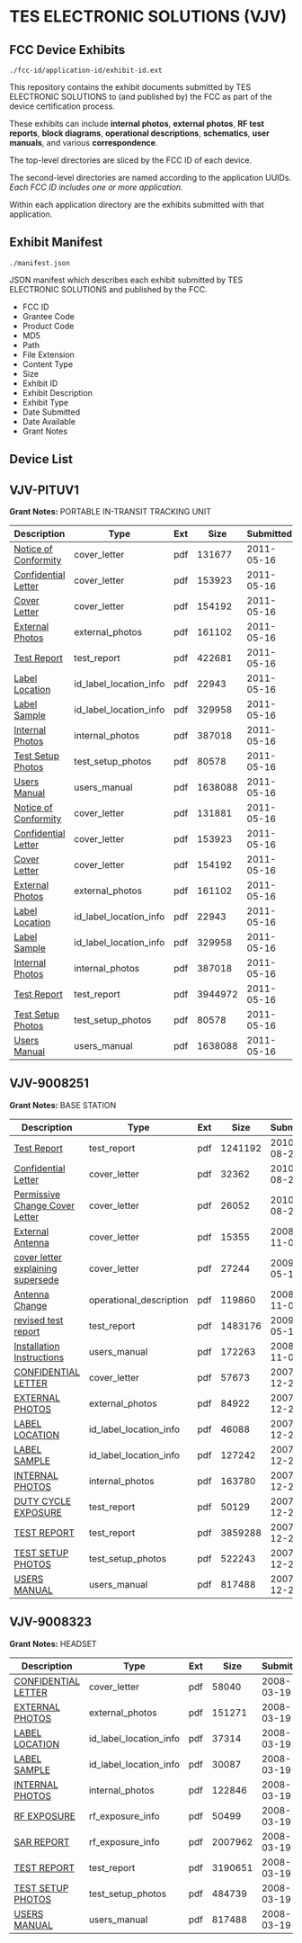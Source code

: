 # TES ELECTRONIC SOLUTIONS (VJV)
## FCC Device Exhibits

```
./fcc-id/application-id/exhibit-id.ext
```

This repository contains the exhibit documents submitted by TES ELECTRONIC SOLUTIONS to (and published by) the FCC as part of the device certification process.

These exhibits can include **internal photos**, **external photos**, **RF test reports**, **block diagrams**, **operational descriptions**, **schematics**, **user manuals**, and various **correspondence**.

The top-level directories are sliced by the FCC ID of each device.

The second-level directories are named according to the application UUIDs. *Each FCC ID includes one or more application.*

Within each application directory are the exhibits submitted with that application. 

## Exhibit Manifest

```
./manifest.json
```

JSON manifest which describes each exhibit submitted by TES ELECTRONIC SOLUTIONS and published by the FCC.

- FCC ID
- Grantee Code
- Product Code
- MD5
- Path
- File Extension
- Content Type
- Size
- Exhibit ID
- Exhibit Description
- Exhibit Type
- Date Submitted
- Date Available
- Grant Notes

## Device List
## VJV-PITUV1
**Grant Notes:** PORTABLE IN-TRANSIT TRACKING UNIT

| Description | Type | Ext | Size | Submitted | Available |
| ----------- | ---- | --- | ---- | --------- | --------- |
| [Notice of Conformity](VJV-PITUV1/3f31fec7ed3578377fa33a0a9b82611d/1465585.pdf) | cover_letter | pdf | 131677 | 2011-05-16 | 2011-05-17 |
| [Confidential Letter](VJV-PITUV1/3f31fec7ed3578377fa33a0a9b82611d/1465528.pdf) | cover_letter | pdf | 153923 | 2011-05-16 | 2011-05-17 |
| [Cover Letter](VJV-PITUV1/3f31fec7ed3578377fa33a0a9b82611d/1465529.pdf) | cover_letter | pdf | 154192 | 2011-05-16 | 2011-05-17 |
| [External Photos](VJV-PITUV1/3f31fec7ed3578377fa33a0a9b82611d/1465530.pdf) | external_photos | pdf | 161102 | 2011-05-16 | 2011-05-17 |
| [Test Report](VJV-PITUV1/3f31fec7ed3578377fa33a0a9b82611d/1465593.pdf) | test_report | pdf | 422681 | 2011-05-16 | 2011-05-17 |
| [Label Location](VJV-PITUV1/3f31fec7ed3578377fa33a0a9b82611d/1465532.pdf) | id_label_location_info | pdf | 22943 | 2011-05-16 | 2011-05-17 |
| [Label Sample](VJV-PITUV1/3f31fec7ed3578377fa33a0a9b82611d/1465546.pdf) | id_label_location_info | pdf | 329958 | 2011-05-16 | 2011-05-17 |
| [Internal Photos](VJV-PITUV1/3f31fec7ed3578377fa33a0a9b82611d/1465531.pdf) | internal_photos | pdf | 387018 | 2011-05-16 | 2011-05-17 |
| [Test Setup Photos](VJV-PITUV1/3f31fec7ed3578377fa33a0a9b82611d/1465527.pdf) | test_setup_photos | pdf | 80578 | 2011-05-16 | 2011-05-17 |
| [Users Manual](VJV-PITUV1/3f31fec7ed3578377fa33a0a9b82611d/1465548.pdf) | users_manual | pdf | 1638088 | 2011-05-16 | 2011-05-17 |
| [Notice of Conformity](VJV-PITUV1/c92a8498c8db4930bdda025426e451bc/1465526.pdf) | cover_letter | pdf | 131881 | 2011-05-16 | 2011-05-17 |
| [Confidential Letter](VJV-PITUV1/c92a8498c8db4930bdda025426e451bc/1465528.pdf) | cover_letter | pdf | 153923 | 2011-05-16 | 2011-05-17 |
| [Cover Letter](VJV-PITUV1/c92a8498c8db4930bdda025426e451bc/1465529.pdf) | cover_letter | pdf | 154192 | 2011-05-16 | 2011-05-17 |
| [External Photos](VJV-PITUV1/c92a8498c8db4930bdda025426e451bc/1465530.pdf) | external_photos | pdf | 161102 | 2011-05-16 | 2011-05-17 |
| [Label Location](VJV-PITUV1/c92a8498c8db4930bdda025426e451bc/1465532.pdf) | id_label_location_info | pdf | 22943 | 2011-05-16 | 2011-05-17 |
| [Label Sample](VJV-PITUV1/c92a8498c8db4930bdda025426e451bc/1465546.pdf) | id_label_location_info | pdf | 329958 | 2011-05-16 | 2011-05-17 |
| [Internal Photos](VJV-PITUV1/c92a8498c8db4930bdda025426e451bc/1465531.pdf) | internal_photos | pdf | 387018 | 2011-05-16 | 2011-05-17 |
| [Test Report](VJV-PITUV1/c92a8498c8db4930bdda025426e451bc/1465547.pdf) | test_report | pdf | 3944972 | 2011-05-16 | 2011-05-17 |
| [Test Setup Photos](VJV-PITUV1/c92a8498c8db4930bdda025426e451bc/1465527.pdf) | test_setup_photos | pdf | 80578 | 2011-05-16 | 2011-05-17 |
| [Users Manual](VJV-PITUV1/c92a8498c8db4930bdda025426e451bc/1465548.pdf) | users_manual | pdf | 1638088 | 2011-05-16 | 2011-05-17 |
## VJV-9008251
**Grant Notes:** BASE STATION

| Description | Type | Ext | Size | Submitted | Available |
| ----------- | ---- | --- | ---- | --------- | --------- |
| [Test Report](VJV-9008251/343fc0e79cc3bb1e9a413f6d7c39f23c/1333417.pdf) | test_report | pdf | 1241192 | 2010-08-26 | 2010-08-26 |
| [Confidential Letter](VJV-9008251/343fc0e79cc3bb1e9a413f6d7c39f23c/1318784.pdf) | cover_letter | pdf | 32362 | 2010-08-26 | 2010-08-26 |
| [Permissive Change Cover Letter](VJV-9008251/343fc0e79cc3bb1e9a413f6d7c39f23c/1333419.pdf) | cover_letter | pdf | 26052 | 2010-08-26 | 2010-08-26 |
| [External Antenna](VJV-9008251/850b5ea4d9d29486b279860e6f32a332/1026449.pdf) | cover_letter | pdf | 15355 | 2008-11-05 | 2008-11-05 |
| [cover letter explaining supersede](VJV-9008251/850b5ea4d9d29486b279860e6f32a332/1108306.pdf) | cover_letter | pdf | 27244 | 2009-05-11 | 2008-11-05 |
| [Antenna Change](VJV-9008251/850b5ea4d9d29486b279860e6f32a332/1026447.pdf) | operational_description | pdf | 119860 | 2008-11-05 | 2008-11-05 |
| [revised test report](VJV-9008251/850b5ea4d9d29486b279860e6f32a332/1108305.pdf) | test_report | pdf | 1483176 | 2009-05-11 | 2008-11-05 |
| [Installation Instructions](VJV-9008251/850b5ea4d9d29486b279860e6f32a332/1026448.pdf) | users_manual | pdf | 172263 | 2008-11-05 | 2008-11-05 |
| [CONFIDENTIAL LETTER](VJV-9008251/8410b810eed666881ca9b00b73bdb479/883205.pdf) | cover_letter | pdf | 57673 | 2007-12-21 | 2008-01-03 |
| [EXTERNAL PHOTOS](VJV-9008251/8410b810eed666881ca9b00b73bdb479/883207.pdf) | external_photos | pdf | 84922 | 2007-12-21 | 2008-01-03 |
| [LABEL LOCATION](VJV-9008251/8410b810eed666881ca9b00b73bdb479/883209.pdf) | id_label_location_info | pdf | 46088 | 2007-12-21 | 2008-01-03 |
| [LABEL SAMPLE](VJV-9008251/8410b810eed666881ca9b00b73bdb479/883210.pdf) | id_label_location_info | pdf | 127242 | 2007-12-21 | 2008-01-03 |
| [INTERNAL PHOTOS](VJV-9008251/8410b810eed666881ca9b00b73bdb479/883208.pdf) | internal_photos | pdf | 163780 | 2007-12-21 | 2008-01-03 |
| [DUTY CYCLE EXPOSURE](VJV-9008251/8410b810eed666881ca9b00b73bdb479/883206.pdf) | test_report | pdf | 50129 | 2007-12-21 | 2008-01-03 |
| [TEST REPORT](VJV-9008251/8410b810eed666881ca9b00b73bdb479/883211.pdf) | test_report | pdf | 3859288 | 2007-12-21 | 2008-01-03 |
| [TEST SETUP PHOTOS](VJV-9008251/8410b810eed666881ca9b00b73bdb479/883212.pdf) | test_setup_photos | pdf | 522243 | 2007-12-21 | 2008-01-03 |
| [USERS MANUAL](VJV-9008251/8410b810eed666881ca9b00b73bdb479/883213.pdf) | users_manual | pdf | 817488 | 2007-12-21 | 2008-01-03 |
## VJV-9008323
**Grant Notes:** HEADSET

| Description | Type | Ext | Size | Submitted | Available |
| ----------- | ---- | --- | ---- | --------- | --------- |
| [CONFIDENTIAL LETTER](VJV-9008323/9cc46dc2e78b4adace7c19b1c6af4057/916641.pdf) | cover_letter | pdf | 58040 | 2008-03-19 | 2008-03-19 |
| [EXTERNAL  PHOTOS](VJV-9008323/9cc46dc2e78b4adace7c19b1c6af4057/916643.pdf) | external_photos | pdf | 151271 | 2008-03-19 | 2008-03-19 |
| [LABEL LOCATION](VJV-9008323/9cc46dc2e78b4adace7c19b1c6af4057/916645.pdf) | id_label_location_info | pdf | 37314 | 2008-03-19 | 2008-03-19 |
| [LABEL SAMPLE](VJV-9008323/9cc46dc2e78b4adace7c19b1c6af4057/916646.pdf) | id_label_location_info | pdf | 30087 | 2008-03-19 | 2008-03-19 |
| [INTERNAL PHOTOS](VJV-9008323/9cc46dc2e78b4adace7c19b1c6af4057/916644.pdf) | internal_photos | pdf | 122846 | 2008-03-19 | 2008-03-19 |
| [RF EXPOSURE](VJV-9008323/9cc46dc2e78b4adace7c19b1c6af4057/916642.pdf) | rf_exposure_info | pdf | 50499 | 2008-03-19 | 2008-03-19 |
| [SAR REPORT](VJV-9008323/9cc46dc2e78b4adace7c19b1c6af4057/916650.pdf) | rf_exposure_info | pdf | 2007962 | 2008-03-19 | 2008-03-19 |
| [TEST REPORT](VJV-9008323/9cc46dc2e78b4adace7c19b1c6af4057/916647.pdf) | test_report | pdf | 3190651 | 2008-03-19 | 2008-03-19 |
| [TEST SETUP PHOTOS](VJV-9008323/9cc46dc2e78b4adace7c19b1c6af4057/916648.pdf) | test_setup_photos | pdf | 484739 | 2008-03-19 | 2008-03-19 |
| [USERS MANUAL](VJV-9008323/9cc46dc2e78b4adace7c19b1c6af4057/883213.pdf) | users_manual | pdf | 817488 | 2008-03-19 | 2008-03-19 |
